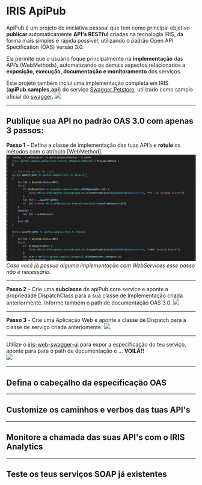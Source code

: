 # **IRIS ApiPub**

ApiPub é um projeto de iniciativa pessoal que tem como principal objetivo **publicar** automaticamente **API's RESTful** criadas na tecnologia IRIS, da forma mais simples e rápida possível, utilizando o padrão Open API Specification (OAS) versão 3.0.

Ela permite que o usuário foque principalmente na **implementação** das API’s (WebMethods), automatizando os demais aspectos relacionados a **exposição, execução, documentação e monitoramento** dos serviços.

Este projeto também inclui uma implementação completa em IRIS (**apiPub.samples,api**) do serviço [Swagger Petstore](https://app.swaggerhub.com/apis/Colon-Org/Swagger-PetStore-3.0/1.1),  utilizado como sample oficial do [swagger](https://swagger.io/). 
![](PetStore.gif)


---

## **Publique sua API no padrão OAS 3.0 com apenas 3 passos:**

**Passo 1** - Defina a classe de implementação das tuas API’s e **rotule** os métodos com o atributo [WebMethod].
![](labelingImplementationMethod.gif)
*Caso você já possua alguma implementação com WebServices esse passo não é necessário.*

---

**Passo 2** - Crie uma **subclasse** de apiPub.core.service e aponte a propriedade DispatchClass para a sua classe de Implementação criada anteriormente. Informe também o path de documentação OAS 3.0.
![](configuringServiceClass.gif)

---

**Passo 3** - Crie uma Aplicação Web e aponte a classe de Dispatch para a classe de serviço criada anteriomente.
![](creatingWebApp.gif)

---

Utilize o [iris-web-swagger-ui](https://openexchange.intersystems.com/package/iris-web-swagger-ui) para expor a especificação do teu serviço, aponte para para o path de documentação e ... **VOILÁ!!**  
![](testingFirstMethod.gif)

---

## Defina o cabeçalho da especificação OAS

---

## Customize os caminhos e verbos das tuas API's

---

## Monitore a chamada das suas API's com o IRIS Analytics 

---

## Teste os teus serviços SOAP já existentes 



